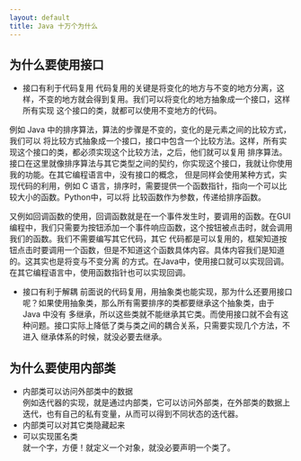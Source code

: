 ```yaml
---
layout: default
title: Java 十万个为什么
---
```


## 为什么要使用接口

* 接口有利于代码复用
代码复用的关键是将变化的地方与不变的地方分离，这样，不变的地方就会得到复用。我们可以将变化的地方抽象成一个接口，这样所有实现
这个接口的类，就都可以使用不变地方的代码。

例如 Java 中的排序算法，算法的步骤是不变的，变化的是元素之间的比较方式，我们可以
将比较方式抽象成一个接口，接口中包含一个比较方法。这样，所有实现这个接口的类，都必须实现这个比较方法，之后，他们就可以复用
排序算法。接口在这里就像排序算法与其它类型之间的契约，你实现这个接口，我就让你使用我的功能。在其它编程语言中，没有接口的概念，
但是同样会使用某种方式，实现代码的利用，例如 C 语言，排序时，需要提供一个函数指针，指向一个可以比较大小的函数。Python中，可以将
比较函数作为参数，传递给排序函数。

又例如回调函数的使用，回调函数就是在一个事件发生时，要调用的函数。在GUI编程中，我们只需要为按钮添加一个事件响应函数，这个按钮被点击时，就会调用我们的函数。我们不需要编写其它代码，其它
代码都是可以复用的，框架知道按钮点击时要调用一个函数，但是不知道这个函数具体内容。具体内容我们是知道的。这其实也是将变与不变分离
的方式。在Java中，使用接口就可以实现回调。在其它编程语言中，使用函数指针也可以实现回调。

* 接口有利于解耦
前面说的代码复用，用抽象类也能实现，那为什么还要用接口呢？如果使用抽象类，那么所有需要排序的类都要继承这个抽象类，由于 Java 中没有
多继承，所以这些类就不能继承其它类。而使用接口就不会有这种问题。接口实际上降低了类与类之间的耦合关系，只需要实现几个方法，不进入
继承体系的时候，就没必要去继承。 

## 为什么要使用内部类

* 内部类可以访问外部类中的数据  
例如迭代器的实现，就是通过内部类，它可以访问外部类，在外部类的数据上迭代，也有自己的私有变量，从而可以得到不同状态的迭代器。
* 内部类可以对其它类隐藏起来  
* 可以实现匿名类  
就一个字，方便！就定义一个对象，就没必要声明一个类了。
